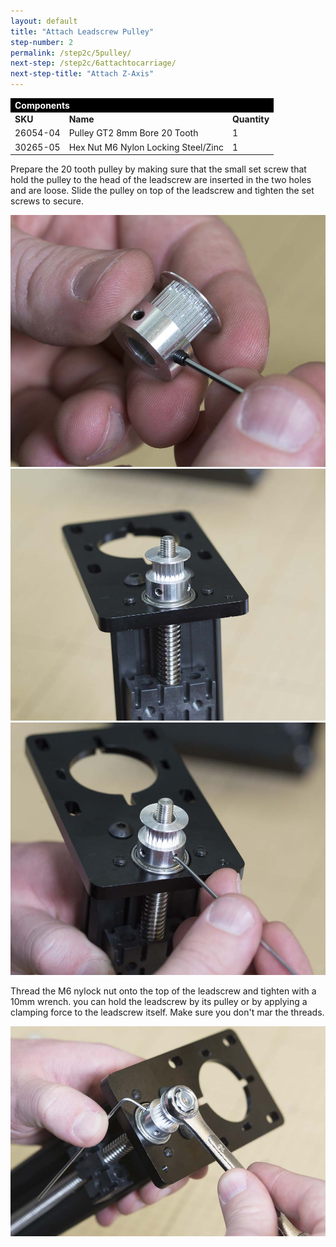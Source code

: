 ```yaml
---
layout: default
title: "Attach Leadscrew Pulley"
step-number: 2
permalink: /step2c/5pulley/
next-step: /step2c/6attachtocarriage/
next-step-title: "Attach Z-Axis"
---
```


<table>
<tr><td style="color:#fff;background: #000;" colspan="3"><b>Components</b></td></tr>
	<tr>
		<td><b>SKU</b></td>
		<td><b>Name</b></td>
		<td><b>Quantity</b></td>
	</tr>
<tr>
<td>26054-04</td>
<td>Pulley GT2 8mm Bore 20 Tooth</td>
<td>1</td>
</tr>
<tr>
<td>30265-05</td>
<td>Hex Nut M6 Nylon Locking Steel/Zinc</td>
<td>1</td>
</tr>

</table>

Prepare the 20 tooth pulley by making sure that the small set screw that hold the pulley to the head of the leadscrew are inserted in the two holes and are loose. Slide the pulley on top of the leadscrew and tighten the set screws to secure.

<img src="../../step2/photo/jpfs_DSC2696.jpg">
<img src="../../step2/photo/jpfs_DSC2701.jpg">
<img src="../../step2/photo/jpfs_DSC2704.jpg">

Thread the M6 nylock nut onto the top of the leadscrew and tighten with a 10mm wrench. you can hold the leadscrew by its pulley or by applying a clamping force to the leadscrew itself. Make sure you don't mar the threads.

<img src="../../step2/photo/jpfs_DSC2705.jpg">


